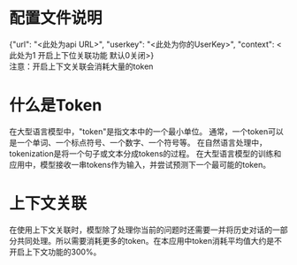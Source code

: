 # 配置文件说明
{"url": "<此处为api URL>", "userkey": "<此处为你的UserKey>", "context": <此处为1 开启上下位关联功能 默认0关闭>}  
注意：开启上下文关联会消耗大量的token  
# 什么是Token  
在大型语言模型中，"token"是指文本中的一个最小单位。 通常，一个token可以是一个单词、一个标点符号、一个数字、一个符号等。 在自然语言处理中，tokenization是将一个句子或文本分成tokens的过程。 在大型语言模型的训练和应用中，模型接收一串tokens作为输入，并尝试预测下一个最可能的token。
# 上下文关联
在使用上下文关联时，模型除了处理你当前的问题时还需要一并将历史对话的一部分共同处理。所以需要消耗更多的token。在本应用中token消耗平均值大约是不开启上下文功能的300%。